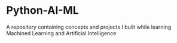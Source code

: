 # Python-AI-ML
A repository containing concepts and projects I built while learning Machined Learning and Artificial Intelligence
